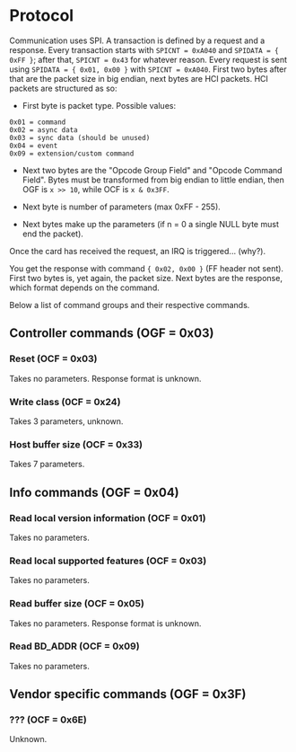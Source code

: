 # Protocol

Communication uses SPI. A transaction is defined by a request and a response. Every transaction starts with `SPICNT = 0xA040` and `SPIDATA = { 0xFF }`; after that, `SPICNT = 0x43` for whatever reason. Every request is sent using `SPIDATA = { 0x01, 0x00 }` with `SPICNT = 0xA040`. First two bytes after that are the packet size in big endian, next bytes are HCI packets. HCI packets are structured as so:
- First byte is packet type. Possible values:
```
0x01 = command
0x02 = async data
0x03 = sync data (should be unused)
0x04 = event
0x09 = extension/custom command
```
- Next two bytes are the "Opcode Group Field" and "Opcode Command Field". Bytes must be transformed from big endian to little endian, then OGF is `x >> 10`, while OCF is `x & 0x3FF`.

- Next byte is number of parameters (max 0xFF - 255).
- Next bytes make up the parameters (if n = 0 a single NULL byte must end the packet).

Once the card has received the request, an IRQ is triggered... (why?).

You get the response with command `{ 0x02, 0x00 }` (FF header not sent). First two bytes is, yet again, the packet size. Next bytes are the response, which format depends on the command.

Below a list of command groups and their respective commands.

## Controller commands (OGF = 0x03)

### Reset (OCF = 0x03)

Takes no parameters. Response format is unknown.

### Write class (0CF = 0x24)

Takes 3 parameters, unknown.

### Host buffer size (OCF = 0x33)

Takes 7 parameters.

## Info commands (OGF = 0x04)

### Read local version information (OCF = 0x01)

Takes no parameters.

### Read local supported features (OCF = 0x03)

Takes no parameters.

### Read buffer size (OCF = 0x05)

Takes no parameters. Response format is unknown.

### Read BD_ADDR (OCF = 0x09)

Takes no parameters.

## Vendor specific commands (OGF = 0x3F)

### ??? (OCF = 0x6E)

Unknown.
